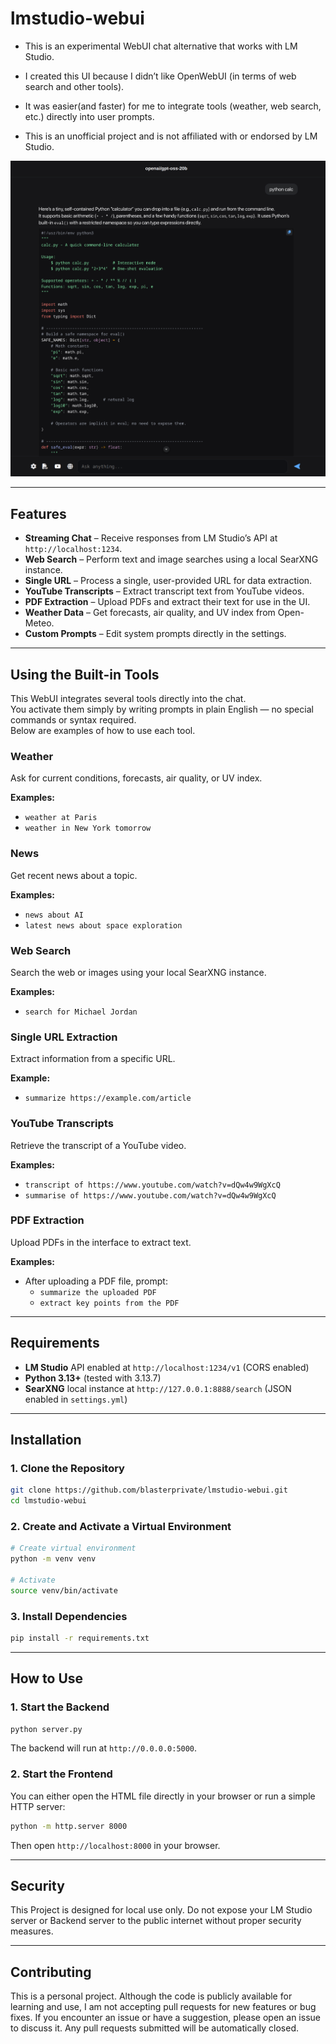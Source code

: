 # lmstudio-webui

- This is an experimental WebUI chat alternative that works with LM Studio.

- I created this UI because I didn’t like OpenWebUI (in terms of web search and other tools).

- It was easier(and faster) for me to integrate tools (weather, web search, etc.) directly into user prompts.

- This is an unofficial project and is not affiliated with or endorsed by LM Studio.
  
![Alt text](screenshots/screen1.png)

---

## Features

* **Streaming Chat** – Receive responses from LM Studio’s API at `http://localhost:1234`.
* **Web Search** – Perform text and image searches using a local SearXNG instance.
* **Single URL** – Process a single, user-provided URL for data extraction.
* **YouTube Transcripts** – Extract transcript text from YouTube videos.
* **PDF Extraction** – Upload PDFs and extract their text for use in the UI.
* **Weather Data** – Get forecasts, air quality, and UV index from Open-Meteo.
* **Custom Prompts** – Edit system prompts directly in the settings.

---

## Using the Built-in Tools

This WebUI integrates several tools directly into the chat.  
You activate them simply by writing prompts in plain English — no special commands or syntax required.  
Below are examples of how to use each tool.

### Weather
Ask for current conditions, forecasts, air quality, or UV index.

**Examples:**
- `weather at Paris`
- `weather in New York tomorrow`

### News
Get recent news about a topic.

**Examples:**
- `news about AI`
- `latest news about space exploration`

### Web Search
Search the web or images using your local SearXNG instance.

**Examples:**
- `search for Michael Jordan`

### Single URL Extraction
Extract information from a specific URL.

**Example:**
- `summarize https://example.com/article`

### YouTube Transcripts
Retrieve the transcript of a YouTube video.

**Examples:**
- `transcript of https://www.youtube.com/watch?v=dQw4w9WgXcQ`
- `summarise of https://www.youtube.com/watch?v=dQw4w9WgXcQ`
### PDF Extraction
Upload PDFs in the interface to extract text.

**Examples:**
- After uploading a PDF file, prompt:
  - `summarize the uploaded PDF`
  - `extract key points from the PDF`

---

## Requirements

- **LM Studio** API enabled at `http://localhost:1234/v1` (CORS enabled)
- **Python 3.13+** (tested with 3.13.7)
- **SearXNG** local instance at `http://127.0.0.1:8888/search` (JSON enabled in `settings.yml`)

---

## Installation

### 1. Clone the Repository

```bash
git clone https://github.com/blasterprivate/lmstudio-webui.git
cd lmstudio-webui
````

### 2. Create and Activate a Virtual Environment

```bash
# Create virtual environment
python -m venv venv

# Activate
source venv/bin/activate
```

### 3. Install Dependencies

```bash
pip install -r requirements.txt
```

---

## How to Use

### 1. Start the Backend

```bash
python server.py
```

The backend will run at `http://0.0.0.0:5000`.

### 2. Start the Frontend

You can either open the HTML file directly in your browser or run a simple HTTP server:

```bash
python -m http.server 8000
```

Then open `http://localhost:8000` in your browser.

---
## Security

This Project is designed for local use only. Do not expose your LM Studio server or Backend server to the public internet without proper security measures.

---
## Contributing

This is a personal project. Although the code is publicly available for learning and use, I am not accepting pull requests for new features or bug fixes. If you encounter an issue or have a suggestion, please open an issue to discuss it. Any pull requests submitted will be automatically closed.
